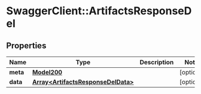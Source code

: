 # SwaggerClient::ArtifactsResponseDel

## Properties
Name | Type | Description | Notes
------------ | ------------- | ------------- | -------------
**meta** | [**Model200**](Model200.md) |  | [optional] 
**data** | [**Array&lt;ArtifactsResponseDelData&gt;**](ArtifactsResponseDelData.md) |  | [optional] 

